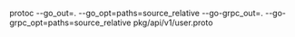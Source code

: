 protoc --go_out=. --go_opt=paths=source_relative --go-grpc_out=. --go-grpc_opt=paths=source_relative pkg/api/v1/user.proto
